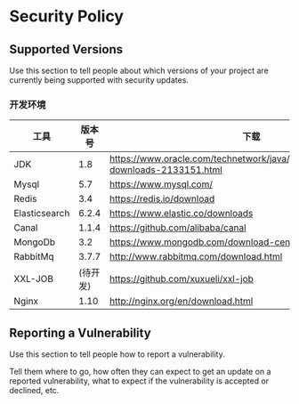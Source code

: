 # Security Policy

## Supported Versions

Use this section to tell people about which versions of your project are
currently being supported with security updates.
### 开发环境

| 工具           | 版本号 | 下载                                                         |
| ------------- | ------ | ------------------------------------------------------------ |
| JDK           | 1.8    | https://www.oracle.com/technetwork/java/javase/downloads/jdk8-downloads-2133151.html |
| Mysql         | 5.7    | https://www.mysql.com/                                       |
| Redis         | 3.4    | https://redis.io/download                                    |
| Elasticsearch | 6.2.4  | https://www.elastic.co/downloads                             |
| Canal         | 1.1.4  | https://github.com/alibaba/canal                             |
| MongoDb       | 3.2    | https://www.mongodb.com/download-center                      |
| RabbitMq      | 3.7.7  | http://www.rabbitmq.com/download.html                        |
| XXL-JOB       | (待开发)  | https://github.com/xuxueli/xxl-job                        |
| Nginx         | 1.10   | http://nginx.org/en/download.html       

## Reporting a Vulnerability

Use this section to tell people how to report a vulnerability.

Tell them where to go, how often they can expect to get an update on a
reported vulnerability, what to expect if the vulnerability is accepted or
declined, etc.
